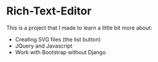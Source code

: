 # Rich-Text-Editor

This is a project that I made to learn a little bit more about:

* Creating SVG files (the list button)
* JQuery and Javascript
* Work with Bootstrap without Django
